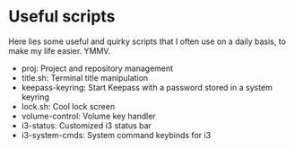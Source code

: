 Useful scripts
==============

Here lies some useful and quirky scripts that I often use on a daily basis, to
make my life easier. YMMV.

- proj: Project and repository management
- title.sh: Terminal title manipulation
- keepass-keyring: Start Keepass with a password stored in a system keyring
- lock.sh: Cool lock screen
- volume-control: Volume key handler
- i3-status: Customized i3 status bar
- i3-system-cmds: System command keybinds for i3
